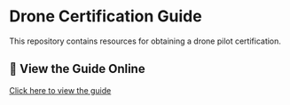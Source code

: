 # Drone Certification Guide
This repository contains resources for obtaining a drone pilot certification.

## 📌 View the Guide Online
[Click here to view the guide](https://yourjeewan.github.io/drone-pilot/)
